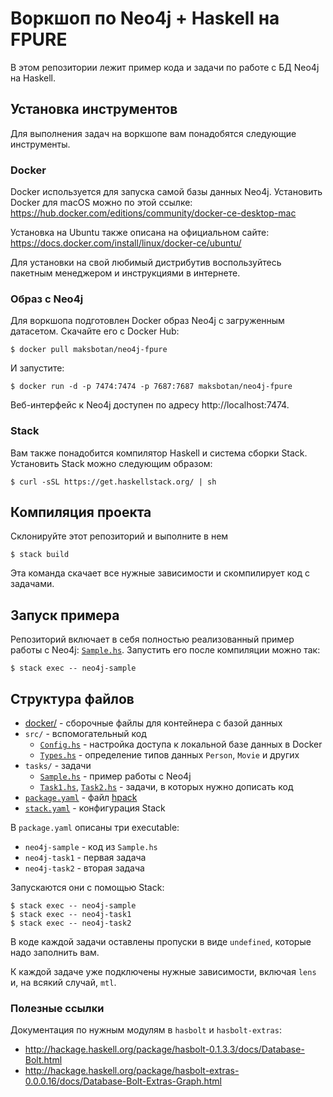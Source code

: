 # Воркшоп по Neo4j + Haskell на FPURE

В этом репозитории лежит пример кода и задачи по работе с БД Neo4j на Haskell.

## Установка инструментов

Для выполнения задач на воркшопе вам понадобятся следующие инструменты.

### Docker

Docker используется для запуска самой базы данных Neo4j. Установить Docker для macOS можно по этой
ссылке: https://hub.docker.com/editions/community/docker-ce-desktop-mac

Установка на Ubuntu также описана на официальном сайте: https://docs.docker.com/install/linux/docker-ce/ubuntu/

Для установки на свой любимый дистрибутив воспользуйтесь пакетным менеджером и инструкциями в
интернете.

### Образ с Neo4j

Для воркшопа подготовлен Docker образ Neo4j с загруженным датасетом. Скачайте его с Docker Hub:

```console
$ docker pull maksbotan/neo4j-fpure
```

И запустите:

```console
$ docker run -d -p 7474:7474 -p 7687:7687 maksbotan/neo4j-fpure
```

Веб-интерфейс к Neo4j доступен по адресу http://localhost:7474.

### Stack

Вам также понадобится компилятор Haskell и система сборки Stack. Установить Stack можно следующим
образом:

```console
$ curl -sSL https://get.haskellstack.org/ | sh
```

## Компиляция проекта

Склонируйте этот репозиторий и выполните в нем

```console
$ stack build
````

Эта команда скачает все нужные зависимости и скомпилирует код с задачами.

## Запуск примера

Репозиторий включает в себя полностью реализованный пример работы с Neo4j:
[`Sample.hs`](tasks/Sample.hs). Запустить его после компиляции можно так:

```console
$ stack exec -- neo4j-sample
```

## Структура файлов

* [docker/](docker/) - сборочные файлы для контейнера с базой данных
* `src/` - вспомогательный код
  * [`Config.hs`](src/Config.hs) - настройка доступа к локальной базе данных в Docker
  * [`Types.hs`](src/Types.hs) - определение типов данных `Person`, `Movie` и других
* `tasks/` - задачи
  * [`Sample.hs`](tasks/Sample.hs) - пример работы с Neo4j
  * [`Task1.hs`](tasks/Task1.hs), [`Task2.hs`](tasks/Task2.hs) - задачи, в которых нужно дописать
    код
* [`package.yaml`](package.yaml) - файл [hpack](https://github.com/sol/hpack)
* [`stack.yaml`](stack.yaml) - конфигурация Stack

В `package.yaml` описаны три executable:

* `neo4j-sample` - код из `Sample.hs`
* `neo4j-task1` - первая задача
* `neo4j-task2` - вторая задача

Запускаются они с помощью Stack:

```console
$ stack exec -- neo4j-sample
$ stack exec -- neo4j-task1
$ stack exec -- neo4j-task2
```

В коде каждой задачи оставлены пропуски в виде `undefined`, которые надо заполнить вам.

К каждой задаче уже подключены нужные зависимости, включая `lens` и, на всякий случай, `mtl`.

### Полезные ссылки

Документация по нужным модулям в `hasbolt` и `hasbolt-extras`:

* http://hackage.haskell.org/package/hasbolt-0.1.3.3/docs/Database-Bolt.html
* http://hackage.haskell.org/package/hasbolt-extras-0.0.0.16/docs/Database-Bolt-Extras-Graph.html
